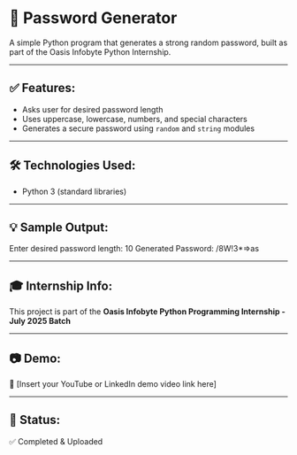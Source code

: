# 🔐 Password Generator

A simple Python program that generates a strong random password, built as part of the Oasis Infobyte Python Internship.

---

## ✅ Features:
- Asks user for desired password length
- Uses uppercase, lowercase, numbers, and special characters
- Generates a secure password using `random` and `string` modules

---

## 🛠 Technologies Used:
- Python 3 (standard libraries)

---

## 💡 Sample Output:

Enter desired password length: 10
Generated Password: /8W!3*=>as

---

## 🎓 Internship Info:
This project is part of the **Oasis Infobyte Python Programming Internship - July 2025 Batch**

---

## 📷 Demo:
🔗 [Insert your YouTube or LinkedIn demo video link here]

---

## 📌 Status:
✅ Completed & Uploaded
